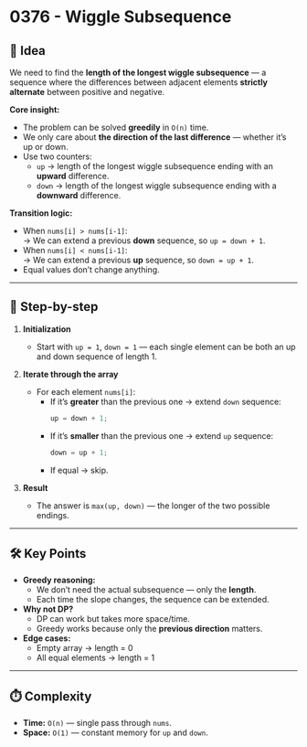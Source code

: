 # 0376 - Wiggle Subsequence  

## 🧠 Idea  

We need to find the **length of the longest wiggle subsequence** — a sequence where the differences between adjacent elements **strictly alternate** between positive and negative.  

**Core insight:**  
- The problem can be solved **greedily** in `O(n)` time.  
- We only care about **the direction of the last difference** — whether it’s up or down.  
- Use two counters:  
  - `up` → length of the longest wiggle subsequence ending with an **upward** difference.  
  - `down` → length of the longest wiggle subsequence ending with a **downward** difference.  

**Transition logic:**  
- When `nums[i] > nums[i-1]`:  
  → We can extend a previous **down** sequence, so `up = down + 1`.  
- When `nums[i] < nums[i-1]`:  
  → We can extend a previous **up** sequence, so `down = up + 1`.  
- Equal values don’t change anything.  

---

## 🔁 Step-by-step  

1. **Initialization**  
   - Start with `up = 1`, `down = 1` — each single element can be both an up and down sequence of length 1.  

2. **Iterate through the array**  
   - For each element `nums[i]`:  
     - If it’s **greater** than the previous one → extend `down` sequence:  
       ```cpp
       up = down + 1;
       ```  
     - If it’s **smaller** than the previous one → extend `up` sequence:  
       ```cpp
       down = up + 1;
       ```  
     - If equal → skip.  

3. **Result**  
   - The answer is `max(up, down)` — the longer of the two possible endings.  

---

## 🛠️ Key Points  

- **Greedy reasoning:**  
  - We don’t need the actual subsequence — only the **length**.  
  - Each time the slope changes, the sequence can be extended.  
- **Why not DP?**  
  - DP can work but takes more space/time.  
  - Greedy works because only the **previous direction** matters.  
- **Edge cases:**  
  - Empty array → length = 0  
  - All equal elements → length = 1  

---

## ⏱️ Complexity  

- **Time:** `O(n)` — single pass through `nums`.  
- **Space:** `O(1)` — constant memory for `up` and `down`.  
